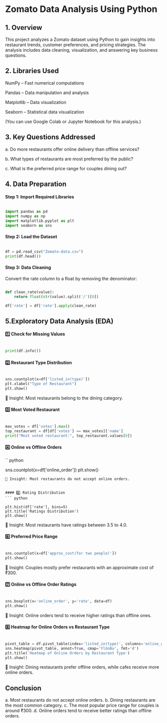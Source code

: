 # Zomato Data Analysis Using Python

## 1. Overview
This project analyzes a Zomato dataset using Python to gain insights into restaurant trends, customer preferences, and pricing strategies. The analysis includes data cleaning, visualization, and answering key business questions.


## 2. Libraries Used
NumPy – Fast numerical computations

Pandas – Data manipulation and analysis

Matplotlib – Data visualization

Seaborn – Statistical data visualization

(You can use Google Colab or Jupyter Notebook for this analysis.)


## 3. Key Questions Addressed
a. Do more restaurants offer online delivery than offline services?

b. What types of restaurants are most preferred by the public?

c. What is the preferred price range for couples dining out?


## 4. Data Preparation

#### Step 1: Import Required Libraries
``` python

import pandas as pd
import numpy as np
import matplotlib.pyplot as plt
import seaborn as sns
```

#### Step 2: Load the Dataset
``` python

df = pd.read_csv("Zomato-data.csv")
print(df.head())
 ```

#### Step 3: Data Cleaning
Convert the rate column to a float by removing the denominator:

``` python

def clean_rate(value):
    return float(str(value).split('/')[0])

df['rate'] = df['rate'].apply(clean_rate)
```

## 5.Exploratory Data Analysis (EDA)

#### 1️⃣ Check for Missing Values

``` python

print(df.info())
```

#### 2️⃣ Restaurant Type Distribution

``` python

sns.countplot(x=df['listed_in(type)'])
plt.xlabel("Type of Restaurant")
plt.show()
```

🔹 Insight: Most restaurants belong to the dining category.

#### 3️⃣ Most Voted Restaurant

```python

max_votes = df['votes'].max()
top_restaurant = df[df['votes'] == max_votes]['name']
print("Most voted restaurant:", top_restaurant.values[0])
 ```


#### 4️⃣ Online vs Offline Orders
`` python

sns.countplot(x=df['online_order'])
plt.show()
```
🔹 Insight: Most restaurants do not accept online orders.


#### 5️⃣ Rating Distribution
``` python

plt.hist(df['rate'], bins=5)
plt.title('Ratings Distribution')
plt.show()
```

🔹 Insight: Most restaurants have ratings between 3.5 to 4.0.

#### 6️⃣ Preferred Price Range
``` python

sns.countplot(x=df['approx_cost(for two people)'])
plt.show()
```

🔹 Insight: Couples mostly prefer restaurants with an approximate cost of ₹300.


#### 7️⃣ Online vs Offline Order Ratings
``` python

sns.boxplot(x='online_order', y='rate', data=df)
plt.show()
```

🔹 Insight: Online orders tend to receive higher ratings than offline ones.

#### 8️⃣ Heatmap for Online Orders vs Restaurant Type
``` python

pivot_table = df.pivot_table(index='listed_in(type)', columns='online_order', aggfunc='size', fill_value=0)
sns.heatmap(pivot_table, annot=True, cmap='YlGnBu', fmt='d')
plt.title('Heatmap of Online Orders by Restaurant Type')
plt.show()
```

🔹 Insight: Dining restaurants prefer offline orders, while cafes receive more online orders.


## Conclusion
a. Most restaurants do not accept online orders.
b. Dining restaurants are the most common category.
c. The most popular price range for couples is around ₹300.
d. Online orders tend to receive better ratings than offline orders.

